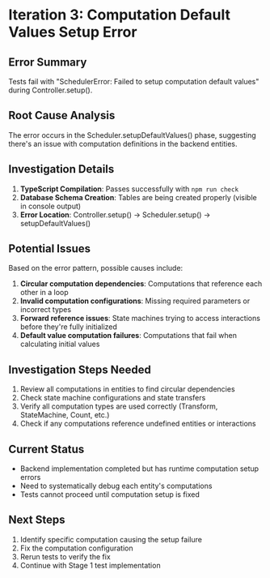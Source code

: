 # Iteration 3: Computation Default Values Setup Error

## Error Summary
Tests fail with "SchedulerError: Failed to setup computation default values" during Controller.setup().

## Root Cause Analysis
The error occurs in the Scheduler.setupDefaultValues() phase, suggesting there's an issue with computation definitions in the backend entities.

## Investigation Details
1. **TypeScript Compilation**: Passes successfully with `npm run check`
2. **Database Schema Creation**: Tables are being created properly (visible in console output)
3. **Error Location**: Controller.setup() → Scheduler.setup() → setupDefaultValues()

## Potential Issues
Based on the error pattern, possible causes include:
1. **Circular computation dependencies**: Computations that reference each other in a loop
2. **Invalid computation configurations**: Missing required parameters or incorrect types
3. **Forward reference issues**: State machines trying to access interactions before they're fully initialized
4. **Default value computation failures**: Computations that fail when calculating initial values

## Investigation Steps Needed
1. Review all computations in entities to find circular dependencies
2. Check state machine configurations and state transfers
3. Verify all computation types are used correctly (Transform, StateMachine, Count, etc.)
4. Check if any computations reference undefined entities or interactions

## Current Status
- Backend implementation completed but has runtime computation setup errors
- Need to systematically debug each entity's computations
- Tests cannot proceed until computation setup is fixed

## Next Steps
1. Identify specific computation causing the setup failure
2. Fix the computation configuration
3. Rerun tests to verify the fix
4. Continue with Stage 1 test implementation